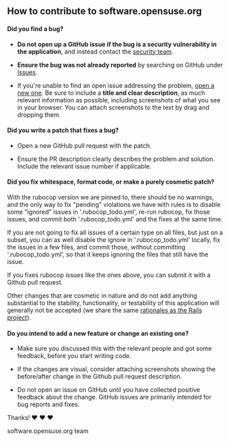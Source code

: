 ## How to contribute to software.opensuse.org

#### **Did you find a bug?**

* **Do not open up a GitHub issue if the bug is a security vulnerability
  in the application**, and instead contact the [security team](mailto:security-team@suse.de).

* **Ensure the bug was not already reported** by searching on GitHub under [Issues](https://github.com/openSUSE/software-o-o/issues).

* If you're unable to find an open issue addressing the problem, [open a new one](https://github.com/openSUSE/software-o-o/issues/new). Be sure to include a **title and clear description**, as much relevant information as possible, including screenshots of what you see in your browser. You can attach screenshots to the text by drag and dropping them.

#### **Did you write a patch that fixes a bug?**

* Open a new GitHub pull request with the patch.

* Ensure the PR description clearly describes the problem and solution. Include the relevant issue number if applicable.

#### **Did you fix whitespace, format code, or make a purely cosmetic patch?**

With the rubocop version we are pinned to, there should be no warnings, and the only way to fix "pending" violations we have with rules is to disable some "ignored" issues in '.rubocop_todo.yml', re-run rubocop, fix those issues, and commit both '.rubocop_todo.yml' and the fixes at the same time.

If you are not going to fix all issues of a certain type on all files, but just on a subset, you can as well disable the ignore in '.rubocop_todo.yml' locally, fix the issues in a few files, and commit those, without committing '.rubocop_todo.yml', so that it keeps ignoring the files that still have the issue.

If you fixes rubocop issues like the ones above, you can submit it with a Github pull request.

Other changes that are cosmetic in nature and do not add anything substantial to the stability, functionality, or testability of this application will generally not be accepted (we share the same [rationales as the Rails project](https://github.com/rails/rails/pull/13771#issuecomment-32746700)).

#### **Do you intend to add a new feature or change an existing one?**

* Make sure you discussed this with the relevant people and got some feedback, before you start writing code.

* If the changes are visual, consider attaching screenshots showing the before/after change in the Github pull request description.

* Do not open an issue on GitHub until you have collected positive feedback about the change. GitHub issues are primarily intended for bug reports and fixes.

Thanks! :heart: :heart: :heart:

software.opensuse.org team
